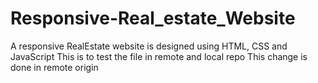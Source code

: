 # Responsive-Real_estate_Website
A responsive RealEstate website is designed using HTML, CSS and JavaScript
This is to test the file in remote and local repo
This change is done in remote origin
